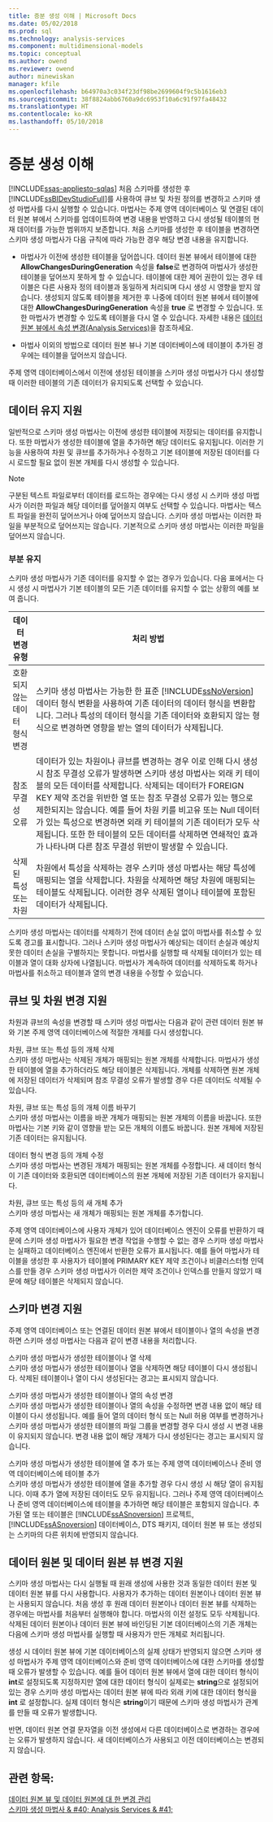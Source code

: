 ```yaml
---
title: 증분 생성 이해 | Microsoft Docs
ms.date: 05/02/2018
ms.prod: sql
ms.technology: analysis-services
ms.component: multidimensional-models
ms.topic: conceptual
ms.author: owend
ms.reviewer: owend
author: minewiskan
manager: kfile
ms.openlocfilehash: b64970a3c034f23df98be2699604f9c5b1616eb3
ms.sourcegitcommit: 38f8824abb6760a9dc6953f10a6c91f97fa48432
ms.translationtype: HT
ms.contentlocale: ko-KR
ms.lasthandoff: 05/10/2018
---
```

# <a name="understanding-incremental-generation"></a>증분 생성 이해
[!INCLUDE[ssas-appliesto-sqlas](../../includes/ssas-appliesto-sqlas.md)]
  처음 스키마를 생성한 후 [!INCLUDE[ssBIDevStudioFull](../../includes/ssbidevstudiofull-md.md)]를 사용하여 큐브 및 차원 정의를 변경하고 스키마 생성 마법사를 다시 실행할 수 있습니다. 마법사는 주제 영역 데이터베이스 및 연결된 데이터 원본 뷰에서 스키마를 업데이트하여 변경 내용을 반영하고 다시 생성될 테이블의 현재 데이터를 가능한 범위까지 보존합니다. 처음 스키마를 생성한 후 테이블을 변경하면 스키마 생성 마법사가 다음 규칙에 따라 가능한 경우 해당 변경 내용을 유지합니다.  
  
-   마법사가 이전에 생성한 테이블을 덮어씁니다. 데이터 원본 뷰에서 테이블에 대한 **AllowChangesDuringGeneration** 속성을 **false**로 변경하여 마법사가 생성한 테이블을 덮어쓰지 못하게 할 수 있습니다. 테이블에 대한 제어 권한이 있는 경우 테이블은 다른 사용자 정의 테이블과 동일하게 처리되며 다시 생성 시 영향을 받지 않습니다. 생성되지 않도록 테이블을 제거한 후 나중에 데이터 원본 뷰에서 테이블에 대한 **AllowChangesDuringGeneration** 속성을 **true** 로 변경할 수 있습니다. 또한 마법사가 변경할 수 있도록 테이블을 다시 열 수 있습니다. 자세한 내용은 [데이터 원본 뷰에서 속성 변경&#40;Analysis Services&#41;](../../analysis-services/multidimensional-models/change-properties-in-a-data-source-view-analysis-services.md)을 참조하세요.  
  
-   마법사 이외의 방법으로 데이터 원본 뷰나 기본 데이터베이스에 테이블이 추가된 경우에는 테이블을 덮어쓰지 않습니다.  
  
 주제 영역 데이터베이스에서 이전에 생성된 테이블을 스키마 생성 마법사가 다시 생성할 때 이러한 테이블의 기존 데이터가 유지되도록 선택할 수 있습니다.  
  
## <a name="supporting-data-preservation"></a>데이터 유지 지원  
 일반적으로 스키마 생성 마법사는 이전에 생성한 테이블에 저장되는 데이터를 유지합니다. 또한 마법사가 생성한 테이블에 열을 추가하면 해당 데이터도 유지됩니다. 이러한 기능을 사용하여 차원 및 큐브를 추가하거나 수정하고 기본 테이블에 저장된 데이터를 다시 로드할 필요 없이 원본 개체를 다시 생성할 수 있습니다.  
  
> [!NOTE]  
>  구분된 텍스트 파일로부터 데이터를 로드하는 경우에는 다시 생성 시 스키마 생성 마법사가 이러한 파일과 해당 데이터를 덮어쓸지 여부도 선택할 수 있습니다. 마법사는 텍스트 파일을 완전히 덮어쓰거나 아예 덮어쓰지 않습니다. 스키마 생성 마법사는 이러한 파일을 부분적으로 덮어쓰지는 않습니다. 기본적으로 스키마 생성 마법사는 이러한 파일을 덮어쓰지 않습니다.  
  
### <a name="partial-preservation"></a>부분 유지  
 스키마 생성 마법사가 기존 데이터를 유지할 수 없는 경우가 있습니다. 다음 표에서는 다시 생성 시 마법사가 기본 테이블의 모든 기존 데이터를 유지할 수 없는 상황의 예를 보여 줍니다.  
  
|데이터 변경 유형|처리 방법|  
|-------------------------|---------------|  
|호환되지 않는 데이터 형식 변경|스키마 생성 마법사는 가능한 한 표준 [!INCLUDE[ssNoVersion](../../includes/ssnoversion-md.md)] 데이터 형식 변환을 사용하여 기존 데이터의 데이터 형식을 변환합니다. 그러나 특성의 데이터 형식을 기존 데이터와 호환되지 않는 형식으로 변경하면 영향을 받는 열의 데이터가 삭제됩니다.|  
|참조 무결성 오류|데이터가 있는 차원이나 큐브를 변경하는 경우 이로 인해 다시 생성 시 참조 무결성 오류가 발생하면 스키마 생성 마법사는 외래 키 테이블의 모든 데이터를 삭제합니다. 삭제되는 데이터가 FOREIGN KEY 제약 조건을 위반한 열 또는 참조 무결성 오류가 있는 행으로 제한되지는 않습니다. 예를 들어 차원 키를 비고유 또는 Null 데이터가 있는 특성으로 변경하면 외래 키 테이블의 기존 데이터가 모두 삭제됩니다. 또한 한 테이블의 모든 데이터를 삭제하면 연쇄적인 효과가 나타나며 다른 참조 무결성 위반이 발생할 수 있습니다.|  
|삭제된 특성 또는 차원|차원에서 특성을 삭제하는 경우 스키마 생성 마법사는 해당 특성에 매핑되는 열을 삭제합니다. 차원을 삭제하면 해당 차원에 매핑되는 테이블도 삭제됩니다. 이러한 경우 삭제된 열이나 테이블에 포함된 데이터가 삭제됩니다.|  
  
 스키마 생성 마법사는 데이터를 삭제하기 전에 데이터 손실 없이 마법사를 취소할 수 있도록 경고를 표시합니다. 그러나 스키마 생성 마법사가 예상되는 데이터 손실과 예상치 못한 데이터 손실을 구별하지는 못합니다. 마법사를 실행할 때 삭제될 데이터가 있는 테이블과 열이 대화 상자에 나열됩니다. 마법사가 계속하여 데이터를 삭제하도록 하거나 마법사를 취소하고 테이블과 열의 변경 내용을 수정할 수 있습니다.  
  
## <a name="supporting-cube-and-dimension-changes"></a>큐브 및 차원 변경 지원  
 차원과 큐브의 속성을 변경할 때 스키마 생성 마법사는 다음과 같이 관련 데이터 원본 뷰와 기본 주제 영역 데이터베이스에 적절한 개체를 다시 생성합니다.  
  
 차원, 큐브 또는 특성 등의 개체 삭제  
 스키마 생성 마법사는 삭제된 개체가 매핑되는 원본 개체를 삭제합니다. 마법사가 생성한 테이블에 열을 추가하더라도 해당 테이블은 삭제됩니다. 개체를 삭제하면 원본 개체에 저장된 데이터가 삭제되며 참조 무결성 오류가 발생할 경우 다른 데이터도 삭제될 수 있습니다.  
  
 차원, 큐브 또는 특성 등의 개체 이름 바꾸기  
 스키마 생성 마법사는 이름을 바꾼 개체가 매핑되는 원본 개체의 이름을 바꿉니다. 또한 마법사는 기본 키와 같이 영향을 받는 모든 개체의 이름도 바꿉니다. 원본 개체에 저장된 기존 데이터는 유지됩니다.  
  
 데이터 형식 변경 등의 개체 수정  
 스키마 생성 마법사는 변경된 개체가 매핑되는 원본 개체를 수정합니다. 새 데이터 형식이 기존 데이터와 호환되면 데이터베이스의 원본 개체에 저장된 기존 데이터가 유지됩니다.  
  
 차원, 큐브 또는 특성 등의 새 개체 추가  
 스키마 생성 마법사는 새 개체가 매핑되는 원본 개체를 추가합니다.  
  
 주제 영역 데이터베이스에 사용자 개체가 있어 데이터베이스 엔진이 오류를 반환하기 때문에 스키마 생성 마법사가 필요한 변경 작업을 수행할 수 없는 경우 스키마 생성 마법사는 실패하고 데이터베이스 엔진에서 반환한 오류가 표시됩니다. 예를 들어 마법사가 테이블을 생성한 후 사용자가 테이블에 PRIMARY KEY 제약 조건이나 비클러스터형 인덱스를 만들 경우 스키마 생성 마법사가 이러한 제약 조건이나 인덱스를 만들지 않았기 때문에 해당 테이블은 삭제되지 않습니다.  
  
## <a name="supporting-schema-changes"></a>스키마 변경 지원  
 주제 영역 데이터베이스 또는 연결된 데이터 원본 뷰에서 테이블이나 열의 속성을 변경하면 스키마 생성 마법사는 다음과 같이 변경 내용을 처리합니다.  
  
 스키마 생성 마법사가 생성한 테이블이나 열 삭제  
 스키마 생성 마법사가 생성한 테이블이나 열을 삭제하면 해당 테이블이 다시 생성됩니다. 삭제된 테이블이나 열이 다시 생성된다는 경고는 표시되지 않습니다.  
  
 스키마 생성 마법사가 생성한 테이블이나 열의 속성 변경  
 스키마 생성 마법사가 생성한 테이블이나 열의 속성을 수정하면 변경 내용 없이 해당 테이블이 다시 생성됩니다. 예를 들어 열의 데이터 형식 또는 Null 허용 여부를 변경하거나 스키마 생성 마법사가 생성한 테이블의 파일 그룹을 변경할 경우 다시 생성 시 변경 내용이 유지되지 않습니다. 변경 내용 없이 해당 개체가 다시 생성된다는 경고는 표시되지 않습니다.  
  
 스키마 생성 마법사가 생성한 테이블에 열 추가 또는 주제 영역 데이터베이스나 준비 영역 데이터베이스에 테이블 추가  
 스키마 생성 마법사가 생성한 테이블에 열을 추가할 경우 다시 생성 시 해당 열이 유지됩니다. 이때 추가 열에 저장된 데이터도 모두 유지됩니다. 그러나 주제 영역 데이터베이스나 준비 영역 데이터베이스에 테이블을 추가하면 해당 테이블은 포함되지 않습니다. 추가된 열 또는 테이블은 [!INCLUDE[ssASnoversion](../../includes/ssasnoversion-md.md)] 프로젝트, [!INCLUDE[ssASnoversion](../../includes/ssasnoversion-md.md)] 데이터베이스, DTS 패키지, 데이터 원본 뷰 또는 생성되는 스키마의 다른 위치에 반영되지 않습니다.  
  
## <a name="supporting-data-source-and-data-source-view-changes"></a>데이터 원본 및 데이터 원본 뷰 변경 지원  
 스키마 생성 마법사는 다시 실행될 때 원래 생성에 사용한 것과 동일한 데이터 원본 및 데이터 원본 뷰를 다시 사용합니다. 사용자가 추가하는 데이터 원본이나 데이터 원본 뷰는 사용되지 않습니다. 처음 생성 후 원래 데이터 원본이나 데이터 원본 뷰를 삭제하는 경우에는 마법사를 처음부터 실행해야 합니다. 마법사의 이전 설정도 모두 삭제됩니다. 삭제된 데이터 원본이나 데이터 원본 뷰에 바인딩된 기본 데이터베이스의 기존 개체는 다음에 스키마 생성 마법사를 실행할 때 사용자가 만든 개체로 처리됩니다.  
  
 생성 시 데이터 원본 뷰에 기본 데이터베이스의 실제 상태가 반영되지 않으면 스키마 생성 마법사가 주제 영역 데이터베이스와 준비 영역 데이터베이스에 대한 스키마를 생성할 때 오류가 발생할 수 있습니다. 예를 들어 데이터 원본 뷰에서 열에 대한 데이터 형식이 **int**로 설정되도록 지정하지만 열에 대한 데이터 형식이 실제로는 **string**으로 설정되어 있는 경우 스키마 생성 마법사는 데이터 원본 뷰에 따라 외래 키에 대한 데이터 형식을 **int** 로 설정합니다. 실제 데이터 형식은 **string**이기 때문에 스키마 생성 마법사가 관계를 만들 때 오류가 발생합니다.  
  
 반면, 데이터 원본 연결 문자열을 이전 생성에서 다른 데이터베이스로 변경하는 경우에는 오류가 발생하지 않습니다. 새 데이터베이스가 사용되고 이전 데이터베이스는 변경되지 않습니다.  
  
## <a name="see-also"></a>관련 항목:  
 [데이터 원본 뷰 및 데이터 원본에 대 한 변경 관리](../../analysis-services/multidimensional-models/manage-changes-to-data-source-views-and-data-sources.md)   
 [스키마 생성 마법사 & #40; Analysis Services & #41;](../../analysis-services/multidimensional-models/schema-generation-wizard-analysis-services.md)  
  
  
